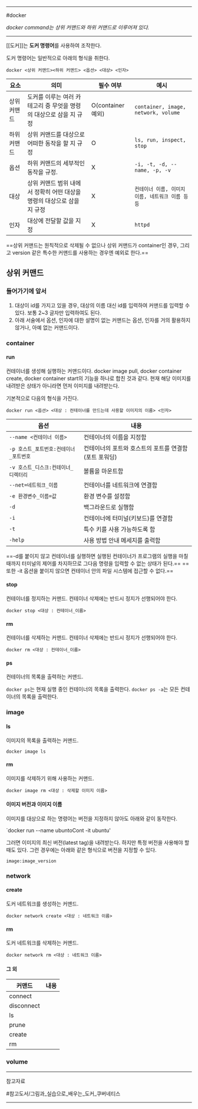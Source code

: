 
---

#docker

*docker command는 상위 커맨드와 하위 커맨드로 이루어져 있다.*

---

[[도커]]는 **도커 명령어**를 사용하여 조작한다.

도커 명령어는 일반적으로 아래의 형식을 취한다.

`docker <상위 커맨드><하위 커맨드> <옵션> <대상> <인자>`

| 요소        | 의미                                                                    | 필수 여부         | 예시                                           |
| ----------- | ----------------------------------------------------------------------- | ----------------- | ---------------------------------------------- |
| 상위 커맨드 | 도커를 이루는 여러 카테고리 중 무엇을 명령의 대상으로 삼을 지 규정      | O(container 예외) | `container, image, network, volume`             |
| 하위 커맨드 | 상위 커맨드를 대상으로 어떠한 동작을 할 지 규정                         | O                 | `ls, run, inspect, stop`                         |
| 옵션        | 하위 커맨드의 세부적인 동작을 규정.                                     | X                 | `-i, -t, -d, --name, -p, -v`                     |
| 대상        | 상위 커맨드 범위 내에서 정확히 어떤 대상을 명령의 대상으로 삼을 지 규정 | X                 | `컨테이너 이름, 이미지 이름, 네트워크 이름 등등` |
| 인자        | 대상에 전달할 값을 지정                                                 | X                 | `httpd`                                          |

==상위 커맨드는 원칙적으로 삭제될 수 없으나 상위 커맨드가 container인 경우, 그리고 version 같은 특수한 커맨드를 사용하는 경우엔 예외로 한다.==

## 상위 커맨드

### 들어가기에 앞서

1. 대상이 id를 가지고 있을 경우, 대상의 이름 대신 id를 입력하여 커맨드를 입력할 수 있다. 보통 2~3 글자만 입력하여도 된다.
2. 아래 서술에서 옵션, 인자에 대한 설명이 없는 커맨드는 옵션, 인자를 거의 활용하지 않거나, 아예 없는 커맨드이다.

### container

#### run

컨테이너를 생성해 실행하는 커맨드이다. docker image pull, docker container create, docker container start의 기능을 하나로 합친 것과 같다. 현재 해당 이미지를 내려받은 상태가 아니라면 먼저 이미지를 내려받는다.

기본적으로 다음의 형식을 가진다.

`docker run <옵션> <대상 : 컨테이너를 만드는데 사용할 이미지의 이름> <인자>`

| 옵션                                   | 내용                                                  |
| -------------------------------------- | ----------------------------------------------------- |
| `--name <컨테이너 이름>`               | 컨테이너의 이름을 지정함                              |
| `-p 호스트_포트번호:컨테이너_포트번호` | 컨테이너의 포트와 호스트의 포트를 연결함(포트 포워딩) |
| `-v 호스트_디스크:컨테이너_디렉터리`   | 볼륨을 마운트함                                       |
| `--net=네트워크_이름`                  | 컨테이너를 네트워크에 연결함                          |
| `-e 환경변수_이름=값`                  | 환경 변수를 설정함                                    |
| `-d`                                   | 백그라운드로 실행함                                   |
| `-i`                                   | 컨테이너에 터미널(키보드)를 연결함                    |
| `-t`                                   | 특수 키를 사용 가능하도록 함                          |
| `-help`                                | 사용 방법 안내 메세지를 출력함                        |

==-d를 붙이지 않고 컨테이너를 실행하면 실행된 컨테이너가 프로그램의 실행을 마칠 때까지 터미널의 제어를 차지하므로 그다음 명령을 입력할 수 없는 상태가 된다.== 
==또한 -it 옵션을 붙이지 않으면 컨테이너 안의 파일 시스템에 접근할 수 없다.==

#### stop

컨테이너를 정지하는 커맨드. 컨테이너 삭제에는 반드시 정지가 선행되어야 한다.

`docker stop <대상 : 컨테이너_이름>`

#### rm

컨테이너를 삭제하는 커맨드. 컨테이너 삭제에는 반드시 정지가 선행되어야 한다.

`docker rm <대상 : 컨테이너_이름>`

#### ps

컨테이너의 목록을 출력하는 커맨드.

`docker ps`는 현재 실행 중인 컨테이너의 목록을 출력한다.
`docker ps -a`는 모든 컨테이너의 목록을 출력한다.

### image

#### ls

이미지의 목록을 출력하는 커맨드.

`docker image ls`

#### rm

이미지를 삭제하기 위해 사용하는 커맨드.

`docker image rm <대상 : 삭제할 이미지 이름>`

#### 이미지 버전과 이미지 이름

이미지를 대상으로 하는 명령어는 버전을 지정하지 않아도 아래와 같이 동작한다.

`docker run --name ubuntoCont -it ubuntu'

그러면 이미지의 최신 버전(latest tag)을 내려받는다.
하지만 특정 버전을 사용해야 할 때도 있다. 그런 경우에는 아래와 같은 형식으로 버전을 지정할 수 있다.

`image:image_version`

### network

#### create

도커 네트워크를 생성하는 커맨드.

`docker network create <대상 : 네트워크 이름>`

#### rm

도커 네트워크를 삭제하는 커맨드.

`docker network rm <대상 : 네트워크 이름>`

#### 그 외

| 커맨드     | 내용 |
| ---------- | ---- |
| connect    |      |
| disconnect |      |
| ls         |      |
| prune      |      |
| create     |      |
| rm           |      |

### volume



---

참고자료

#참고도서/그림과_실습으로_배우는_도커_쿠버네티스 

---